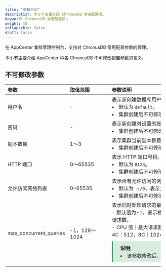 ```yaml
---
title: "参数介绍"
description: 本小节主要介绍 ChronusDB 常用配置项。 
keyword: ChronusDB 常用配置项；
weight: 10
collapsible: false
draft: false
---
```




在 AppCenter 集群管理控制台，支持对 ChronusDB 常用配置参数的管理。

本小节主要介绍 AppCenter 中各 ChronusDB 不可修改配置参数的含义。

## 不可修改参数

|<span style="display:inline-block;width:80px">参数</span> |<span style="display:inline-block;width:120px">取值范围</span>|<span style="display:inline-block;width:420px">参数说明</span>|
|:----|:----|:----|
|   用户名  |  -  |  表示新创建数据库用户账号名。<li>默认为 `default`。<li>集群创建后不可修改。 |
|   密码 | - |  表示新创建时设置的账号密码。<li>集群创建后不可修改。  |
|   副本数量    |  1～3       |   表示集群当前副本数量。<li>集群创建后不可修改。  |
|   HTTP 端口      |  0～65535     |   表示 HTTP 端口号码。 <li>默认为 `8123`。<li>集群创建后不可修改。  |
|   允许访问网络列表      |  0~65535     |   表示所有允许访问的网络列表，由分号分割的列表。 <li>默认为 `::/0`，表示允许所有网络可访问。<li>集群创建后不可修改。  |
|   max_concurrent_queries      |   -1，128～1024       |   表示同时处理请求的最大数量。 <br>- 默认值为-1，表示根据集群初始化 CPU 值动态设定最大请求数。 <br>- CPU 值｜最大请求数默认关系： 1C｜128，2C｜256，4C｜512，8C｜1024, 16C｜1024，32C｜1024。<span style="display: block; background-color: #D8ECDE; padding: 10px 24px; margin: 10px 0; border-left: 3px solid #00a971;"><b>说明</b>: <li>该参数修改后，数据库将重启。</li></span>|
